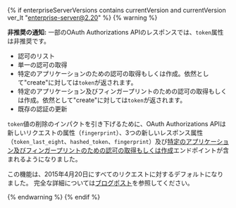 {% if enterpriseServerVersions contains currentVersion and currentVersion ver_lt "enterprise-server@2.20" %}
{% warning %}

**非推奨の通知:** 一部のOAuth Authorizations APIのレスポンスでは、`token`属性は非推奨です。
* 認可のリスト
* 単一の認可の取得
* 特定のアプリケーションのための認可の取得もしくは作成。依然として"create"に対しては`token`が返されます。
* 特定のアプリケーション及びフィンガープリントのための認可の取得もしくは作成。依然として"create"に対しては`token`が返されます。
* 既存の認証の更新

`token`値の削除のインパクトを引き下げるために、OAuth Authorizations APIは新しいリクエストの属性（`fingerprint`）、3つの新しいレスポンス属性（`token_last_eight`、`hashed_token`、`fingerprint`）及び[特定のアプリケーション及びフィンガープリントのための認可の取得もしくは作成](/rest/reference/oauth-authorizations#get-or-create-an-authorization-for-a-specific-app-and-fingerprint)エンドポイントが含まれるようになりました。

この機能は、2015年4月20日にすべてのリクエストに対するデフォルトになりました。 完全な詳細については[ブログポスト](https://developer.github.com/changes/2015-04-20-authorizations-api-response-changes-are-now-in-effect/)を参照してください。

{% endwarning %}
{% endif %}

